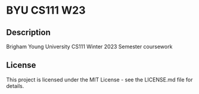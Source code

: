 # BYU CS111 W23
## Description
Brigham Young University CS111 Winter 2023 Semester coursework

## License
This project is licensed under the MIT License - see the LICENSE.md file for details.

